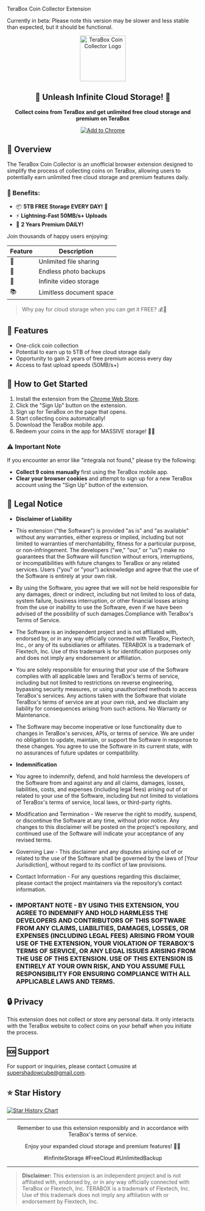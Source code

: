 TeraBox Coin Collector Extension

Currently in beta: Please note this version may be slower and less stable than expected, but it should be functional. 

<p align="center">
  <img src="https://lh3.googleusercontent.com/XYKN1D9li5yEPEkDN-tqDGvfhl3_wrW6eTe1zqQACZEGDxiFSmVPjokPY4ZomDojvruK06d1GtbZfhBckTR55Nbp=s120" alt="TeraBox Coin Collector Logo" width="120"/>
</p>

<h2 align="center">🚀 Unleash Infinite Cloud Storage! 🌟</h2>

<p align="center">
  <strong>Collect coins from TeraBox and get unlimited free cloud storage and premium on TeraBox</strong>
</p>

<p align="center">
  <a href="https://chromewebstore.google.com/detail/terabox-coin-collector/hbekcbjbdkcoggmjnpnffioipgadlkfl">
    <img src="https://img.shields.io/badge/Chrome-Add%20to%20Browser-4285F4?style=for-the-badge&logo=google-chrome&logoColor=white" alt="Add to Chrome">
  </a>
</p>

## 🌟 Overview

The TeraBox Coin Collector is an unofficial browser extension designed to simplify the process of collecting coins on TeraBox, allowing users to potentially earn unlimited free cloud storage and premium features daily.

### 🎁 Benefits:

- 📦 **5TB FREE Storage EVERY DAY!** 🔄
- ⚡ **Lightning-Fast 50MB/s+ Uploads**
- 🔑 **2 Years Premium DAILY!**

Join thousands of happy users enjoying:

| Feature | Description |
|---------|-------------|
| 🌈 | Unlimited file sharing |
| 📸 | Endless photo backups |
| 🎥 | Infinite video storage |
| 📚 | Limitless document space |

> Why pay for cloud storage when you can get it FREE? 💰💸

## 🚀 Features

- One-click coin collection
- Potential to earn up to 5TB of free cloud storage daily
- Opportunity to gain 2 years of free premium access every day
- Access to fast upload speeds (50MB/s+)

## 🔧 How to Get Started

1. Install the extension from the [Chrome Web Store](https://chromewebstore.google.com/detail/terabox-coin-collector/hbekcbjbdkcoggmjnpnffioipgadlkfl).
2. Click the "Sign Up" button on the extension.
3. Sign up for TeraBox on the page that opens.
4. Start collecting coins automatically!
5. Download the TeraBox mobile app.
6. Redeem your coins in the app for MASSIVE storage! 📱💎

### ⚠️ Important Note

If you encounter an error like "integrala not found," please try the following:

- **Collect 9 coins manually** first using the TeraBox mobile app.
- **Clear your browser cookies** and attempt to sign up for a new TeraBox account using the "Sign Up" button of the extension.

## 📜 Legal Notice

- **Disclaimer of Liability**
- This extension ("the Software") is provided "as is" and "as available" without any warranties, either express or implied, including but not limited to warranties of merchantability, fitness for a particular purpose, or non-infringement. The developers ("we," "our," or "us") make no guarantees that the Software will function without errors, interruptions, or incompatibilities with future changes to TeraBox or any related services. Users ("you" or "your") acknowledge and agree that the use of the Software is entirely at your own risk.

- By using the Software, you agree that we will not be held responsible for any damages, direct or indirect, including but not limited to loss of data, system failure, business interruption, or other financial losses arising from the use or inability to use the Software, even if we have been advised of the possibility of such damages.Compliance with TeraBox's Terms of Service.

- The Software is an independent project and is not affiliated with, endorsed by, or in any way officially connected with TeraBox, Flextech, Inc., or any of its subsidiaries or affiliates. TERABOX is a trademark of Flextech, Inc. Use of this trademark is for identification purposes only and does not imply any endorsement or affiliation.

- You are solely responsible for ensuring that your use of the Software complies with all applicable laws and TeraBox's terms of service, including but not limited to restrictions on reverse engineering, bypassing security measures, or using unauthorized methods to access TeraBox's services. Any actions taken with the Software that violate TeraBox's terms of service are at your own risk, and we disclaim any liability for consequences arising from such actions. No Warranty or Maintenance.

- The Software may become inoperative or lose functionality due to changes in TeraBox's services, APIs, or terms of service. We are under no obligation to update, maintain, or support the Software in response to these changes. You agree to use the Software in its current state, with no assurances of future updates or compatibility.

- **Indemnification**
- You agree to indemnify, defend, and hold harmless the developers of the Software from and against any and all claims, damages, losses, liabilities, costs, and expenses (including legal fees) arising out of or related to your use of the Software, including but not limited to violations of TeraBox's terms of service, local laws, or third-party rights.
- Modification and Termination - We reserve the right to modify, suspend, or discontinue the Software at any time, without prior notice. Any changes to this disclaimer will be posted on the project's repository, and continued use of the Software will indicate your acceptance of any revised terms.
- Governing Law - This disclaimer and any disputes arising out of or related to the use of the Software shall be governed by the laws of [Your Jurisdiction], without regard to its conflict of law provisions.
- Contact Information - For any questions regarding this disclaimer, please contact the project maintainers via the repository’s contact information.

- ### IMPORTANT NOTE - BY USING THIS EXTENSION, YOU AGREE TO INDEMNIFY AND HOLD HARMLESS THE DEVELOPERS AND CONTRIBUTORS OF THIS SOFTWARE FROM ANY CLAIMS, LIABILITIES, DAMAGES, LOSSES, OR EXPENSES (INCLUDING LEGAL FEES) ARISING FROM YOUR USE OF THE EXTENSION, YOUR VIOLATION OF TERABOX’S TERMS OF SERVICE, OR ANY LEGAL ISSUES ARISING FROM THE USE OF THIS EXTENSION. USE OF THIS EXTENSION IS ENTIRELY AT YOUR OWN RISK, AND YOU ASSUME FULL RESPONSIBILITY FOR ENSURING COMPLIANCE WITH ALL APPLICABLE LAWS AND TERMS.

## 🔒 Privacy

This extension does not collect or store any personal data. It only interacts with the TeraBox website to collect coins on your behalf when you initiate the process.

## 🆘 Support

For support or inquiries, please contact Lomusire at [supershadowcube@gmail.com](mailto:supershadowcube@gmail.com).

## ⭐ Star History

[![Star History Chart](https://api.star-history.com/svg?repos=Lomusire/unlimited-cloud-storage&type=Date)](https://star-history.com/#Lomusire/unlimited-cloud-storage&Date)

---

<p align="center">
  Remember to use this extension responsibly and in accordance with TeraBox's terms of service.
</p>

<p align="center">
  Enjoy your expanded cloud storage and premium features! 👋💾
</p>

<p align="center">
  #InfiniteStorage #FreeCloud #UnlimitedBackup
</p>

---

> **Disclaimer:** This extension is an independent project and is not affiliated with, endorsed by, or in any way officially connected with TeraBox or Flextech, Inc. TERABOX is a trademark of Flextech, Inc. Use of this trademark does not imply any affiliation with or endorsement by Flextech, Inc.
